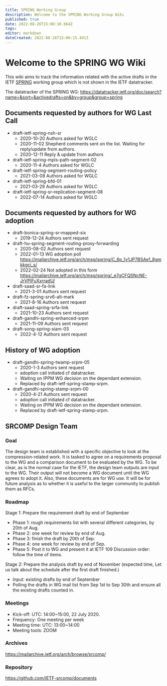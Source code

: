 ```yaml
---
title: SPRING Working Group
description: Welcome to the SPRING Working Group Wiki
published: true
date: 2022-08-26T15:08:10.664Z
tags: 
editor: markdown
dateCreated: 2022-08-26T15:06:15.491Z
---
```


# Welcome to the SPRING WG Wiki

This wiki aims to track the information related with the active drafts in the IETF [SPRING](https://datatracker.ietf.org/group/spring/) working group which is not shown in the IETF datatracker. 

The datatracker of the SPRING WG:
https://datatracker.ietf.org/doc/search?name=&sort=&activedrafts=on&by=group&group=spring


## Documents requested by authors for WG Last Call
* draft-ietf-spring-nsh-sr 
   * 2020-10-20 Authors asked for WGLC
   * 2020-11-02 Shepherd comments sent on the list. Waiting for reply/update from authors.
   * 2020-12-11 Reply & update from authors
* draft-ietf-spring-mpls-path-segment-02 
   * 2020-11-4 Authors asked for WGLC
* draft-ietf-spring-segment-routing-policy
   * 2021-03-08 Authors asked for WGLC
* draft-ietf-spring-bfd-01
   * 2021-03-29 Authors asked for WGLC
* draft-ietf-spring-sr-replication-segment-08
   * 2022-07-14 Authors asked for WGLC

## Documents requested by authors for WG adoption

* draft-bonica-spring-sr-mapped-six
   * 2019-12-24 Authors sent request
* draft-hu-spring-segment-routing-proxy-forwarding
   * 2020-08-02 Authors sent request
   * 2022-01-13 WG adoption poll https://mailarchive.ietf.org/arch/msg/spring/C_6p_1y1JP7BSAe1_8gmkkgci_s/
   * 2022-02-24 Not adopted in this form https://mailarchive.ietf.org/arch/msg/spring/_e7gCFQSNcNE-JrVPIFuXxrradU/
* draft-saad-sr-fa-link
   * 2021-3-01 Authors sent request
* draft-fz-spring-srv6-alt-mark
   * 2021-8-16 Authors sent request
* draft-saad-spring-srfa-link
   * 2021-10-23 Authors sent request
* draft-gandhi-spring-enhanced-srpm
   * 2021-11-09 Authors sent request
* draft-song-spring-siam-03
   * 2022-4-12 Authors sent request

## History of WG adoption
* draft-gandhi-spring-twamp-srpm-05
   * 2020-1-3 Authors sent request
   * adoption call initiated cf datatracker.
   * Waiting on IPPM WG decision on the dependant extension.
   * Replaced by draft-ietf-spring-stamp-srpm.
* draft-gandhi-spring-stamp-srpm-00
   * 2020-4-21 Authors sent request
   * adoption call initiated cf datatracker.
   * Waiting on IPPM WG decision on the dependant extension.
   * Replaced by draft-ietf-spring-stamp-srpm.

## SRCOMP Design Team

### Goal 
The design team is established with a specific objective to look at the compression-related work. It is tasked to agree on a requirements proposal to the WG and a comparison document to be evaluated by the WG.  To be clear, as is the normal case for the IETF, the design team outputs are input to the WG.  Their output will not become a WG document until the WG agrees to adopt it.  Also, these documents are for WG use.  It will be for future analysis as to whether it is useful to the larger community to publish them as RFCs.

### Roadmap  
Stage 1: Prepare the requirement draft by end of September
-	Phase 1:  rough requirements list with several different categories, by 20th of Aug. 
-	Phase 2:  one week for review by end of Aug.
-	Phase 3:  finish the draft by 20th of Sep.
-	Phase 4:  one week for review by end of Sep.
-	Phase 5:  Post it to WG and present it at IETF 109 
   Discussion order: follow the time of items.

Stage 2: Prepare the analysis draft by end of November (expected time, Let us talk about the schedule after the first draft finished.)
-	Input: existing drafts by end of September
-	Polling the drafts in WG mail list from Sep 1st to Sep 30th and ensure all the existing drafts counted in. 

### Meetings  
- Kick-off: UTC: 14:00~15:00, 22 July 2020. 
- Frequency: One meeting per week
- Meeting time: UTC: 13:00~14:00
- Meeting tools: ZOOM

### Archives  
https://mailarchive.ietf.org/arch/browse/srcomp/

### Repository  
https://github.com/IETF-srcomp/documents